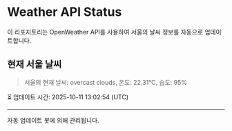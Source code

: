 
# Weather API Status

이 리포지토리는 OpenWeather API를 사용하여 서울의 날씨 정보를 자동으로 업데이트합니다.

## 현재 서울 날씨
> 서울의 현재 날씨: overcast clouds, 온도: 22.31°C, 습도: 95%

⏳ 업데이트 시간: 2025-10-11 13:02:54 (UTC)

---
자동 업데이트 봇에 의해 관리됩니다.
